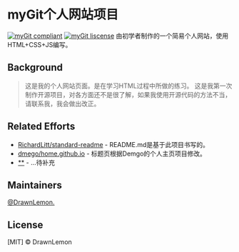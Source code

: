 # myGit个人网站项目
[![myGit compliant](https://img.shields.io/badge/readme%20style-standard-brightgreen.svg?style=flat-square)](https://github.com/DrawnLemon/myGit)
[![myGit liscense](https://camo.githubusercontent.com/644bde8eef04dc396bbf98aa0af0c9443f443c88a6fb7668be7452786c88916d/68747470733a2f2f696d672e736869656c64732e696f2f6769746875622f6c6963656e73652f646d65676f2f686f6d652e6769746875622e696f2e737667)](/)
由初学者制作的一个简易个人网站，使用HTML+CSS+JS编写。

## Background
> 这是我的个人网站页面。是在学习HTML过程中所做的练习。
> 这是我第一次制作开源项目，对各方面还不是很了解，如果我使用开源代码的方法不当，请联系我，我会做出改正。

## Related Efforts
- [RichardLitt/standard-readme](https://github.com/RichardLitt/standard-readme) - README.md是基于此项目书写的。
- [dmego/home.github.io](https://github.com/dmego/home.github.io#%E4%B8%AA%E4%BA%BA%E4%B8%BB%E9%A1%B5) - 标题页根据Demgo的个人主页项目修改。
- [**](/) - ...待补充

## Maintainers
[@DrawnLemon.](https://github.com/DrawnLemon)

## License
[MIT] © DrawnLemon
